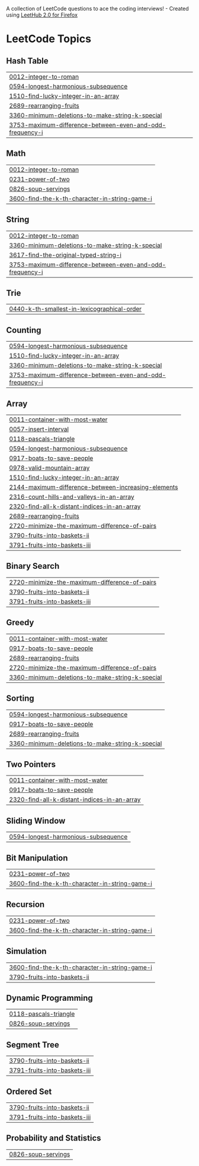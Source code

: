 A collection of LeetCode questions to ace the coding interviews! - Created using [LeetHub 2.0 for Firefox](https://github.com/maitreya2954/LeetHub-2.0-Firefox)
<!---LeetCode Topics Start-->
# LeetCode Topics
## Hash Table
|  |
| ------- |
| [0012-integer-to-roman](https://github.com/BrandonRafaelLovelyno/leet-code/tree/master/0012-integer-to-roman) |
| [0594-longest-harmonious-subsequence](https://github.com/BrandonRafaelLovelyno/leet-code/tree/master/0594-longest-harmonious-subsequence) |
| [1510-find-lucky-integer-in-an-array](https://github.com/BrandonRafaelLovelyno/leet-code/tree/master/1510-find-lucky-integer-in-an-array) |
| [2689-rearranging-fruits](https://github.com/BrandonRafaelLovelyno/leet-code/tree/master/2689-rearranging-fruits) |
| [3360-minimum-deletions-to-make-string-k-special](https://github.com/BrandonRafaelLovelyno/leet-code/tree/master/3360-minimum-deletions-to-make-string-k-special) |
| [3753-maximum-difference-between-even-and-odd-frequency-i](https://github.com/BrandonRafaelLovelyno/leet-code/tree/master/3753-maximum-difference-between-even-and-odd-frequency-i) |
## Math
|  |
| ------- |
| [0012-integer-to-roman](https://github.com/BrandonRafaelLovelyno/leet-code/tree/master/0012-integer-to-roman) |
| [0231-power-of-two](https://github.com/BrandonRafaelLovelyno/leet-code/tree/master/0231-power-of-two) |
| [0826-soup-servings](https://github.com/BrandonRafaelLovelyno/leet-code/tree/master/0826-soup-servings) |
| [3600-find-the-k-th-character-in-string-game-i](https://github.com/BrandonRafaelLovelyno/leet-code/tree/master/3600-find-the-k-th-character-in-string-game-i) |
## String
|  |
| ------- |
| [0012-integer-to-roman](https://github.com/BrandonRafaelLovelyno/leet-code/tree/master/0012-integer-to-roman) |
| [3360-minimum-deletions-to-make-string-k-special](https://github.com/BrandonRafaelLovelyno/leet-code/tree/master/3360-minimum-deletions-to-make-string-k-special) |
| [3617-find-the-original-typed-string-i](https://github.com/BrandonRafaelLovelyno/leet-code/tree/master/3617-find-the-original-typed-string-i) |
| [3753-maximum-difference-between-even-and-odd-frequency-i](https://github.com/BrandonRafaelLovelyno/leet-code/tree/master/3753-maximum-difference-between-even-and-odd-frequency-i) |
## Trie
|  |
| ------- |
| [0440-k-th-smallest-in-lexicographical-order](https://github.com/BrandonRafaelLovelyno/leet-code/tree/master/0440-k-th-smallest-in-lexicographical-order) |
## Counting
|  |
| ------- |
| [0594-longest-harmonious-subsequence](https://github.com/BrandonRafaelLovelyno/leet-code/tree/master/0594-longest-harmonious-subsequence) |
| [1510-find-lucky-integer-in-an-array](https://github.com/BrandonRafaelLovelyno/leet-code/tree/master/1510-find-lucky-integer-in-an-array) |
| [3360-minimum-deletions-to-make-string-k-special](https://github.com/BrandonRafaelLovelyno/leet-code/tree/master/3360-minimum-deletions-to-make-string-k-special) |
| [3753-maximum-difference-between-even-and-odd-frequency-i](https://github.com/BrandonRafaelLovelyno/leet-code/tree/master/3753-maximum-difference-between-even-and-odd-frequency-i) |
## Array
|  |
| ------- |
| [0011-container-with-most-water](https://github.com/BrandonRafaelLovelyno/leet-code/tree/master/0011-container-with-most-water) |
| [0057-insert-interval](https://github.com/BrandonRafaelLovelyno/leet-code/tree/master/0057-insert-interval) |
| [0118-pascals-triangle](https://github.com/BrandonRafaelLovelyno/leet-code/tree/master/0118-pascals-triangle) |
| [0594-longest-harmonious-subsequence](https://github.com/BrandonRafaelLovelyno/leet-code/tree/master/0594-longest-harmonious-subsequence) |
| [0917-boats-to-save-people](https://github.com/BrandonRafaelLovelyno/leet-code/tree/master/0917-boats-to-save-people) |
| [0978-valid-mountain-array](https://github.com/BrandonRafaelLovelyno/leet-code/tree/master/0978-valid-mountain-array) |
| [1510-find-lucky-integer-in-an-array](https://github.com/BrandonRafaelLovelyno/leet-code/tree/master/1510-find-lucky-integer-in-an-array) |
| [2144-maximum-difference-between-increasing-elements](https://github.com/BrandonRafaelLovelyno/leet-code/tree/master/2144-maximum-difference-between-increasing-elements) |
| [2316-count-hills-and-valleys-in-an-array](https://github.com/BrandonRafaelLovelyno/leet-code/tree/master/2316-count-hills-and-valleys-in-an-array) |
| [2320-find-all-k-distant-indices-in-an-array](https://github.com/BrandonRafaelLovelyno/leet-code/tree/master/2320-find-all-k-distant-indices-in-an-array) |
| [2689-rearranging-fruits](https://github.com/BrandonRafaelLovelyno/leet-code/tree/master/2689-rearranging-fruits) |
| [2720-minimize-the-maximum-difference-of-pairs](https://github.com/BrandonRafaelLovelyno/leet-code/tree/master/2720-minimize-the-maximum-difference-of-pairs) |
| [3790-fruits-into-baskets-ii](https://github.com/BrandonRafaelLovelyno/leet-code/tree/master/3790-fruits-into-baskets-ii) |
| [3791-fruits-into-baskets-iii](https://github.com/BrandonRafaelLovelyno/leet-code/tree/master/3791-fruits-into-baskets-iii) |
## Binary Search
|  |
| ------- |
| [2720-minimize-the-maximum-difference-of-pairs](https://github.com/BrandonRafaelLovelyno/leet-code/tree/master/2720-minimize-the-maximum-difference-of-pairs) |
| [3790-fruits-into-baskets-ii](https://github.com/BrandonRafaelLovelyno/leet-code/tree/master/3790-fruits-into-baskets-ii) |
| [3791-fruits-into-baskets-iii](https://github.com/BrandonRafaelLovelyno/leet-code/tree/master/3791-fruits-into-baskets-iii) |
## Greedy
|  |
| ------- |
| [0011-container-with-most-water](https://github.com/BrandonRafaelLovelyno/leet-code/tree/master/0011-container-with-most-water) |
| [0917-boats-to-save-people](https://github.com/BrandonRafaelLovelyno/leet-code/tree/master/0917-boats-to-save-people) |
| [2689-rearranging-fruits](https://github.com/BrandonRafaelLovelyno/leet-code/tree/master/2689-rearranging-fruits) |
| [2720-minimize-the-maximum-difference-of-pairs](https://github.com/BrandonRafaelLovelyno/leet-code/tree/master/2720-minimize-the-maximum-difference-of-pairs) |
| [3360-minimum-deletions-to-make-string-k-special](https://github.com/BrandonRafaelLovelyno/leet-code/tree/master/3360-minimum-deletions-to-make-string-k-special) |
## Sorting
|  |
| ------- |
| [0594-longest-harmonious-subsequence](https://github.com/BrandonRafaelLovelyno/leet-code/tree/master/0594-longest-harmonious-subsequence) |
| [0917-boats-to-save-people](https://github.com/BrandonRafaelLovelyno/leet-code/tree/master/0917-boats-to-save-people) |
| [2689-rearranging-fruits](https://github.com/BrandonRafaelLovelyno/leet-code/tree/master/2689-rearranging-fruits) |
| [3360-minimum-deletions-to-make-string-k-special](https://github.com/BrandonRafaelLovelyno/leet-code/tree/master/3360-minimum-deletions-to-make-string-k-special) |
## Two Pointers
|  |
| ------- |
| [0011-container-with-most-water](https://github.com/BrandonRafaelLovelyno/leet-code/tree/master/0011-container-with-most-water) |
| [0917-boats-to-save-people](https://github.com/BrandonRafaelLovelyno/leet-code/tree/master/0917-boats-to-save-people) |
| [2320-find-all-k-distant-indices-in-an-array](https://github.com/BrandonRafaelLovelyno/leet-code/tree/master/2320-find-all-k-distant-indices-in-an-array) |
## Sliding Window
|  |
| ------- |
| [0594-longest-harmonious-subsequence](https://github.com/BrandonRafaelLovelyno/leet-code/tree/master/0594-longest-harmonious-subsequence) |
## Bit Manipulation
|  |
| ------- |
| [0231-power-of-two](https://github.com/BrandonRafaelLovelyno/leet-code/tree/master/0231-power-of-two) |
| [3600-find-the-k-th-character-in-string-game-i](https://github.com/BrandonRafaelLovelyno/leet-code/tree/master/3600-find-the-k-th-character-in-string-game-i) |
## Recursion
|  |
| ------- |
| [0231-power-of-two](https://github.com/BrandonRafaelLovelyno/leet-code/tree/master/0231-power-of-two) |
| [3600-find-the-k-th-character-in-string-game-i](https://github.com/BrandonRafaelLovelyno/leet-code/tree/master/3600-find-the-k-th-character-in-string-game-i) |
## Simulation
|  |
| ------- |
| [3600-find-the-k-th-character-in-string-game-i](https://github.com/BrandonRafaelLovelyno/leet-code/tree/master/3600-find-the-k-th-character-in-string-game-i) |
| [3790-fruits-into-baskets-ii](https://github.com/BrandonRafaelLovelyno/leet-code/tree/master/3790-fruits-into-baskets-ii) |
## Dynamic Programming
|  |
| ------- |
| [0118-pascals-triangle](https://github.com/BrandonRafaelLovelyno/leet-code/tree/master/0118-pascals-triangle) |
| [0826-soup-servings](https://github.com/BrandonRafaelLovelyno/leet-code/tree/master/0826-soup-servings) |
## Segment Tree
|  |
| ------- |
| [3790-fruits-into-baskets-ii](https://github.com/BrandonRafaelLovelyno/leet-code/tree/master/3790-fruits-into-baskets-ii) |
| [3791-fruits-into-baskets-iii](https://github.com/BrandonRafaelLovelyno/leet-code/tree/master/3791-fruits-into-baskets-iii) |
## Ordered Set
|  |
| ------- |
| [3790-fruits-into-baskets-ii](https://github.com/BrandonRafaelLovelyno/leet-code/tree/master/3790-fruits-into-baskets-ii) |
| [3791-fruits-into-baskets-iii](https://github.com/BrandonRafaelLovelyno/leet-code/tree/master/3791-fruits-into-baskets-iii) |
## Probability and Statistics
|  |
| ------- |
| [0826-soup-servings](https://github.com/BrandonRafaelLovelyno/leet-code/tree/master/0826-soup-servings) |
<!---LeetCode Topics End-->